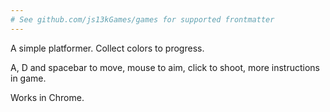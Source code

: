 ```yaml
---
# See github.com/js13kGames/games for supported frontmatter
---
```

A simple platformer. Collect colors to progress.

A, D and spacebar to move, mouse to aim, click to shoot, more instructions in game.

Works in Chrome.